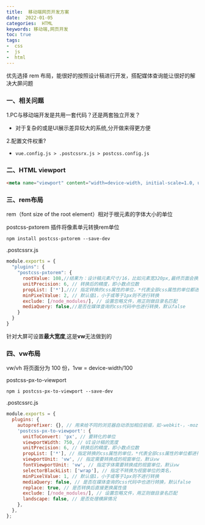 ```yaml
---
title:  移动端网页开发方案
date:  2022-01-05
categories:  HTML
keywords: 移动端,网页开发
toc: true
tags:
-  css
-  js
-  html
---
```


优先选择 rem 布局，能很好的按照设计稿进行开发，搭配媒体查询能让很好的解决大屏问题

<!--more-->

### 一、相关问题

1.PC与移动端开发是共用一套代码？还是两套独立开发？

- 对于复杂的或是UI展示差异较大的系统,分开做来得更方便

2.配置文件权重?

- `vue.config.js > .postcssrx.js > postcss.config.js`

### 二、HTML viewport 

````HTML
<meta name="viewport" content="width=device-width, initial-scale=1.0, user-scalable=no, minimum-sacle=1, maximum-scale=1" >
````

### 三、rem布局

rem（font size of the root element）相对于根元素的字体大小的单位

postcss-pxtorem 插件将像素单元转换rem单位

`npm install postcss-pxtorem --save-dev`

 .postcssrx.js

```js
module.exports = {
  "plugins": {
    "postcss-pxtorem": {
      rootValue: 108,//结果为：设计稿元素尺寸/16，比如元素宽320px,最终页面会换算成 20rem
      unitPrecision: 6, // 转换后的精度，即小数点位数
      propList: ['*'],//// 指定转换的css属性的单位，*代表全部css属性的单位都进行转换
      minPixelValue: 2, // 默认值1，小于或等于1px则不进行转换
      exclude: [/node_modules/], // 设置忽略文件，用正则做目录名匹配
      mediaQuery: false,//是否在媒体查询的css代码中也进行转换，默认false
    }
  }
}
```

针对大屏可设置**最大宽度**,这是**vw**无法做到的

### 四、vw布局

vw/vh 将页面分为 100 份，1vw = device-width/100

postcss-px-to-viewport

`npm i postcss-px-to-viewport --save-dev`

.postcssrc.js

```js
module.exports = {
  plugins: {
    autoprefixer: {}, // 用来给不同的浏览器自动添加相应前缀，如-webkit-，-moz-等等
    'postcss-px-to-viewport': {
      unitToConvert: 'px', // 要转化的单位
      viewportWidth: 750, // UI设计稿的宽度
      unitPrecision: 6, // 转换后的精度，即小数点位数
      propList: ['*'], // 指定转换的css属性的单位，*代表全部css属性的单位都进行转换
      viewportUnit: 'vw', // 指定需要转换成的视窗单位，默认vw
      fontViewportUnit: 'vw', // 指定字体需要转换成的视窗单位，默认vw
      selectorBlackList: ['wrap'], // 指定不转换为视窗单位的类名，
      minPixelValue: 1, // 默认值1，小于或等于1px则不进行转换
      mediaQuery: false, // 是否在媒体查询的css代码中也进行转换，默认false
      replace: true, // 是否转换后直接更换属性值
      exclude: [/node_modules/], // 设置忽略文件，用正则做目录名匹配
      landscape: false, // 是否处理横屏情况
    },
  },
};

```

